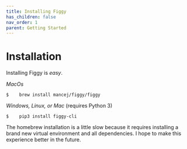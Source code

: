 ```yaml
---
title: Installing Figgy
has_children: false
nav_order: 1
parent: Getting Started
---
```



# Installation
Installing Figgy is _easy_.

*MacOs*

    $    brew install mancej/figgy/figgy
        
*Windows, Linux, or Mac* (requires Python 3)

    $    pip3 install figgy-cli



The homebrew installation is a little slow because it requires installing a brand new virtual environment and all dependencies. 
I hope to make this experience better in the future. 